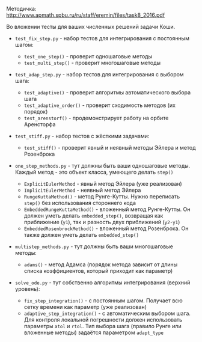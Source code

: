 Методичка: http://www.apmath.spbu.ru/ru/staff/eremin/files/task8_2016.pdf

Во вложении тесты для ваших численных решений задачи Коши.

* `test_fix_step.py` - набор тестов для интегрирования с постоянным шагом:
    * `test_one_step()` - проверит одношаговые методы
    * `test_multi_step()` - проверит многошаговые методы

* `test_adap_step.py` - набор тестов для интегрирования с выбором шага:
    * `test_adaptive()` - проверит алгоритмы автоматического выбора шага
    * `test_adaptive_order()` - проверит сходимость методов (их порядок)
    * `test_arenstorf()` - продемонстрирует работу на орбите Аренсторфа

* `test_stiff.py` - набор тестов с жёсткими задачами:
    * `test_stiff()` - проверит явный и неявный методы Эйлера и метод Розенброка

* `one_step_methods.py` - тут должны быть ваши одношаговые методы. Каждый метод - это объект класса, умеющего делать `step()`
    * `ExplicitEulerMethod` - явный метод Эйлера (уже реализован)
    * `ImplicitEulerMethod` - неявный метод Эйлера
    * `RungeKuttaMethod()` - метод Рунге-Кутты. Нужно переписать `step()` без использования стороннего кода
    * `EmbeddedRungeKuttaMethod()` - вложенный метод Рунге-Кутты. Он должен уметь делать `embedded_step()`, возвращая как приближение (`y1`), так и разность двух приближений (`y2-y1`) 
    * `EmbeddedRosenbrockMethod()` - вложенный метод Розенброка. Он также должен уметь делать `embedded_step()`

* `multistep_methods.py` - тут должны быть ваши многошаговые методы:
    * `adams()` - метод Адамса (порядок метода зависит от длины списка коэффициентов, который приходит как параметр)

* `solve_ode.py` - тут собственно алгоритмы интегрирования (верхний уровень):
    * `fix_step_integration()` - с постоянным шагом. Получает всю сетку времени как параметр (уже реализован)
    * `adaptive_step_integration()` - с автоматическим выбором шага. Для контроля локальной погрешности должен использовать параметры `atol` и `rtol`. Тип выбора шага (правило Рунге или вложенные методы) задаётся параметром `adapt_type`
